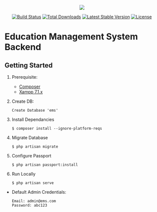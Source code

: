 <p align="center"><img src="https://laravel.com/assets/img/components/logo-laravel.svg"></p>

<p align="center">
<a href="https://travis-ci.org/laravel/framework"><img src="https://travis-ci.org/laravel/framework.svg" alt="Build Status"></a>
<a href="https://packagist.org/packages/laravel/framework"><img src="https://poser.pugx.org/laravel/framework/d/total.svg" alt="Total Downloads"></a>
<a href="https://packagist.org/packages/laravel/framework"><img src="https://poser.pugx.org/laravel/framework/v/stable.svg" alt="Latest Stable Version"></a>
<a href="https://packagist.org/packages/laravel/framework"><img src="https://poser.pugx.org/laravel/framework/license.svg" alt="License"></a>
</p>

# Education Management System Backend

## Getting Started

1. Prerequisite:

      * [Composer](https://getcomposer.org/download/)
      * [Xampp 7.1.x](https://www.apachefriends.org/download.html)

2. Create DB:

    ```
    Create Database 'ems'
    ```

3. Install Dependancies

    ```
    $ composer install --ignore-platform-reqs
    ```

4. Migrate Database

    ```
    $ php artisan migrate
    ```

5. Configure Passport

    ```
    $ php artisan passport:install
    ```
   
6. Run Locally

    ```
    $ php artisan serve
    ```
    
* Default Admin Credentials:

    ```
    Email: admin@ems.com
    Password: abc123    
    ```
